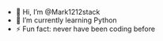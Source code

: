 - 👋 Hi, I’m @Mark1212stack
- 🌱 I’m currently learning Python
- ⚡ Fun fact: never have been coding before

<!---
Mark1212stack/Mark1212stack is a ✨ special ✨ repository because its `README.md` (this file) appears on your GitHub profile.
You can click the Preview link to take a look at your changes.
--->

